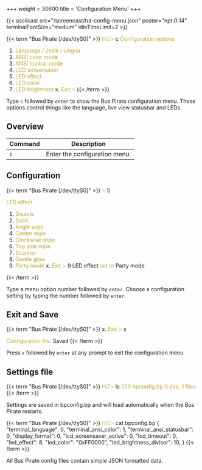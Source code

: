 +++
weight = 30600
title = 'Configuration Menu'
+++

{{< asciicast src="/screencast/tut-config-menu.json" poster="npt:0:14" terminalFontSize="medium" idleTimeLimit=2 >}}    

{{< term "Bus Pirate [/dev/ttyS0]" >}}
<span style="color:#96cb59">HiZ></span> c
<span style="color:#bfa530">Configuration options</span>
 1. <span style="color:#bfa530">Language / Jezik / Lingua </span>
 2. <span style="color:#bfa530">ANSI color mode</span>
 3. <span style="color:#bfa530">ANSI toolbar mode</span>
 4. <span style="color:#bfa530">LCD screensaver</span>
 5. <span style="color:#bfa530">LED effect</span>
 6. <span style="color:#bfa530">LED color</span>
 7. <span style="color:#bfa530">LED brightness</span>
 x. <span style="color:#bfa530">Exit</span>
<span style="color:#96cb59"> ></span> 
{{< /term >}}

Type ```c``` followed by ```enter``` to show the Bus Pirate configuration menu. These options control things like the language, live view statusbar and LEDs.

## Overview

|Command | Description |
|---|---|
|```c```|Enter the configuration menu.|


## Configuration

{{< term "Bus Pirate [/dev/ttyS0]" >}}
<span style="color:#96cb59"> ></span> 5

<span style="color:#bfa530">LED effect</span>
 1. <span style="color:#bfa530">Disable</span>
 2. <span style="color:#bfa530">Solid</span>
 3. <span style="color:#bfa530">Angle wipe</span>
 4. <span style="color:#bfa530">Center wipe</span>
 5. <span style="color:#bfa530">Clockwise wipe</span>
 6. <span style="color:#bfa530">Top side wipe</span>
 7. <span style="color:#bfa530">Scanner</span>
 8. <span style="color:#bfa530">Gentle glow</span>
 9. <span style="color:#bfa530">Party mode</span>
 x. <span style="color:#bfa530">Exit</span>
<span style="color:#96cb59"> ></span> 9
LED effect <span style="color:#bfa530">set to</span> Party mode

{{< /term >}}

Type a menu option number followed by ```enter```. Choose a configuration setting by typing the number followed by ```enter```.

## Exit and Save
{{< term "Bus Pirate [/dev/ttyS0]" >}}
 x. <span style="color:#bfa530">Exit</span>
<span style="color:#96cb59"> ></span> x

<span style="color:#bfa530">Configuration file:</span> Saved
{{< /term >}}

Press ```x``` followed by ```enter``` at any prompt to exit the configuration menu. 

## Settings file

{{< term "Bus Pirate [/dev/ttyS0]" >}}
<span style="color:#96cb59">HiZ></span> ls
<span style="color:#96cb59">       350 <span style="color:#bfa530">bpconfig.bp</span></span>
<span style="color:#bfa530">0 dirs, 1 files</span>
{{< /term >}}

Settings are saved in bpconfig.bp and will load automatically when the Bus Pirate restarts.

{{< term "Bus Pirate [/dev/ttyS0]" >}}
<span style="color:#96cb59">HiZ></span> cat bpconfig.bp
{
"terminal_language": 0,
"terminal_ansi_color": 1,
"terminal_ansi_statusbar": 0,
"display_format": 0,
"lcd_screensaver_active": 0,
"lcd_timeout": 0,
"led_effect": 8,
"led_color": "0xFF0000",
"led_brightness_divisor": 10,
}
{{< /term >}}

All Bus Pirate config files contain simple JSON formatted data.

